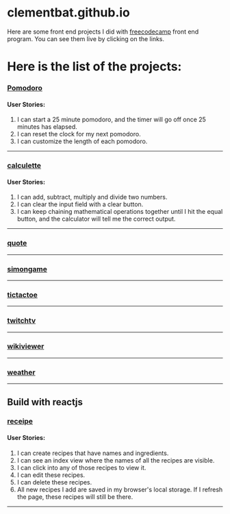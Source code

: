 # clementbat.github.io

Here are some front end projects I did with [freecodecamp](https://freecodecamp.org) front end program. You can see them live by clicking on the links.

# Here is the list of the projects:

### [Pomodoro](https://clementbat.github.io/Pomodoro/index.html)
#### User Stories:
1. I can start a 25 minute pomodoro, and the timer will go off once 25 minutes has elapsed.
1. I can reset the clock for my next pomodoro.
1. I can customize the length of each pomodoro.

------

### [calculette](https://clementbat.github.io/calculette/index.html)
#### User Stories:
1. I can add, subtract, multiply and divide two numbers.
1. I can clear the input field with a clear button.
1. I can keep chaining mathematical operations together until I hit the equal button, and the calculator will tell me the correct output.

------
### [quote](https://clementbat.github.io/quote/index.html)
------
### [simongame](https://clementbat.github.io/simongame/index.html)
------
### [tictactoe](https://clementbat.github.io/tictactoe/index.html)
------
### [twitchtv](https://clementbat.github.io/twitchtv/index.html)
------
### [wikiviewer](https://clementbat.github.io/wikiviewer/index.html)
------
### [weather](https://clementbat.github.io/weather/index.html)
------

## Build with reactjs

### [receipe](https://clementbat.github.io/receipe/index.html)

#### User Stories:
1. I can create recipes that have names and ingredients.
1. I can see an index view where the names of all the recipes are visible.
1. I can click into any of those recipes to view it.
1. I can edit these recipes.
1. I can delete these recipes.
1. All new recipes I add are saved in my browser's local storage. If I refresh the page, these recipes will still be there.
------

